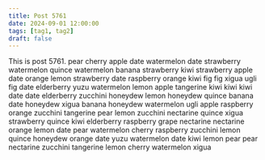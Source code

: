 ```yaml
---
title: Post 5761
date: 2024-09-01 12:00:00
tags: [tag1, tag2]
draft: false
---
```

This is post 5761.
pear
cherry
apple
date
watermelon
date
strawberry
watermelon
quince
watermelon
banana
strawberry
kiwi
strawberry
apple
date
orange
lemon
strawberry
date
raspberry
orange
kiwi
fig
fig
xigua
ugli
fig
date
elderberry
yuzu
watermelon
lemon
apple
tangerine
kiwi
kiwi
kiwi
date
date
elderberry
zucchini
honeydew
lemon
honeydew
quince
banana
date
honeydew
xigua
banana
honeydew
watermelon
ugli
apple
raspberry
orange
zucchini
tangerine
pear
lemon
zucchini
nectarine
quince
xigua
strawberry
quince
kiwi
elderberry
raspberry
grape
nectarine
nectarine
orange
lemon
date
pear
watermelon
cherry
raspberry
zucchini
lemon
quince
honeydew
orange
date
yuzu
watermelon
date
kiwi
lemon
pear
pear
nectarine
zucchini
tangerine
lemon
cherry
watermelon
xigua
